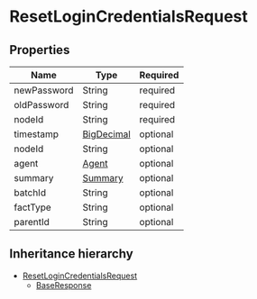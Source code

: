 

# ResetLoginCredentialsRequest

## Properties

Name | Type | Required
-------- | -------- | --------
newPassword | String | required
oldPassword | String | required
nodeId | String | required
timestamp | [BigDecimal](BigDecimal.md) | optional
nodeId | String | optional
agent | [Agent](Agent.md) | optional
summary | [Summary](Summary.md) | optional
batchId | String | optional
factType | String | optional
parentId | String | optional




## Inheritance hierarchy


* [ResetLoginCredentialsRequest](ResetLoginCredentialsRequest.md)
    * [BaseResponse](BaseResponse.md)
